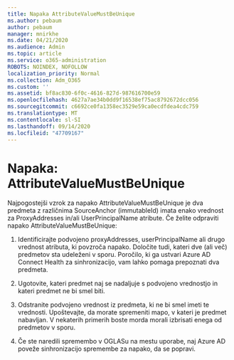 ```yaml
---
title: Napaka AttributeValueMustBeUnique
ms.author: pebaum
author: pebaum
manager: mnirkhe
ms.date: 04/21/2020
ms.audience: Admin
ms.topic: article
ms.service: o365-administration
ROBOTS: NOINDEX, NOFOLLOW
localization_priority: Normal
ms.collection: Adm_O365
ms.custom: ''
ms.assetid: bf8ac830-6f0c-4616-827d-987616700e59
ms.openlocfilehash: 4627a7ae34b0dd9f16538ef75ac8792672dcc056
ms.sourcegitcommit: c6692ce0fa1358ec3529e59ca0ecdfdea4cdc759
ms.translationtype: MT
ms.contentlocale: sl-SI
ms.lasthandoff: 09/14/2020
ms.locfileid: "47709167"
---
```

# <a name="error-attributevaluemustbeunique"></a>Napaka: AttributeValueMustBeUnique

Najpogostejši vzrok za napako AttributeValueMustBeUnique je dva predmeta z različnima SourceAnchor (immutableId) imata enako vrednost za ProxyAddresses in/ali UserPrincipalName atribute. Če želite odpraviti napako AttributeValueMustBeUnique:
  
1. Identificirajte podvojeno proxyAddresses, userPrincipalName ali drugo vrednost atributa, ki povzroča napako. Določite tudi, kateri dve (ali več) predmetov sta udeleženi v sporu. Poročilo, ki ga ustvari Azure AD Connect Health za sinhronizacijo, vam lahko pomaga prepoznati dva predmeta.
    
2. Ugotovite, kateri predmet naj se nadaljuje s podvojeno vrednostjo in kateri predmet ne bi smel biti.
    
3. Odstranite podvojeno vrednost iz predmeta, ki ne bi smel imeti te vrednosti. Upoštevajte, da morate spremeniti mapo, v kateri je predmet nabavljan. V nekaterih primerih boste morda morali izbrisati enega od predmetov v sporu.
    
4. Če ste naredili spremembo v OGLASu na mestu uporabe, naj Azure AD poveže sinhronizacijo spremembe za napako, da se popravi.
    


